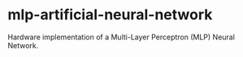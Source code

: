 # mlp-artificial-neural-network
Hardware implementation of a Multi-Layer Perceptron (MLP) Neural Network.
